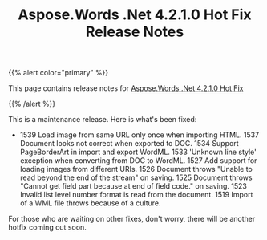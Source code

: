 ﻿---
title: Aspose.Words .Net 4.2.1.0 Hot Fix Release Notes
description: "Aspose.Words .Net 4.2.1.0 Hot Fix Release Notes – learn about the latest updates and fixes."
type: docs
weight: 220
url: /net/aspose-words-net-4-2-1-0-hot-fix-release-notes/
---

{{% alert color="primary" %}} 

This page contains release notes for [Aspose.Words .Net 4.2.1.0 Hot Fix](https://downloads.aspose.com/words/net/new-releases/aspose.words-.net-4.2.1.0-hot-fix/)

{{% /alert %}} 

This is a maintenance release. Here is what's been fixed:

- 1539 Load image from same URL only once when importing HTML.
  1537 Document looks not correct when exported to DOC. 
  1534 Support PageBorderArt in import and export WordML. 
  1533 'Unknown line style' exception when converting from DOC to WordML. 
  1527 Add support for loading images from different URIs. 
  1526 Document throws "Unable to read beyond the end of the stream" on saving. 
  1525 Document throws "Cannot get field part because at end of field code." on saving. 
  1523 Invalid list level number format is read from the document. 
  1519 Import of a WML file throws because of a culture. 

For those who are waiting on other fixes, don't worry, there will be another hotfix coming out soon.
